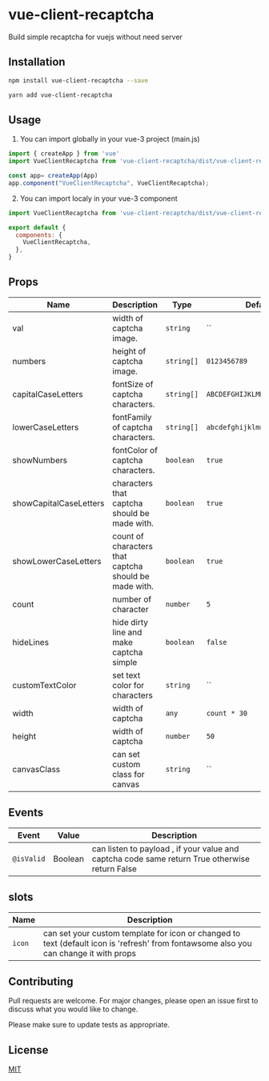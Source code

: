 
# vue-client-recaptcha
Build simple recaptcha for vuejs without need server

## Installation
```bash
npm install vue-client-recaptcha --save
```
```bash
yarn add vue-client-recaptcha
```
## Usage
1. You can import globally in your vue-3 project (main.js)

```javascript
import { createApp } from 'vue'
import VueClientRecaptcha from 'vue-client-recaptcha/dist/vue-client-recaptcha.es'

const app= createApp(App)
app.component("VueClientRecaptcha", VueClientRecaptcha);  
```
2. You can import localy in your vue-3 component
```javascript
import VueClientRecaptcha from 'vue-client-recaptcha/dist/vue-client-recaptcha.es'

export default {
  components: {
    VueClientRecaptcha,
  },
}
```
## Props

| Name                  | Description                                                   | Type       | Default               |
| --------------------  | -------------------------------------------------------------------------------------------------------------------- | --------   | ------------------------|
| val                   | width of captcha image.                               | `string`   | ``                                                                |
| numbers               | height of captcha image.                              | `string[]` | `0123456789`                                                                
| capitalCaseLetters    | fontSize of captcha characters.                       | `string[]` | `ABCDEFGHIJKLMNOPQRSTUVWXYZ`                                                                 |
| lowerCaseLetters      | fontFamily of captcha characters.                     | `string[]` | `abcdefghijklmnopqrstuvwxyz`                                                   
| showNumbers           | fontColor of captcha characters.                      | `boolean`  | `true`                                                             
| showCapitalCaseLetters| characters that captcha should be made with.          | `boolean`  | `true` 
| showLowerCaseLetters  | count of characters that captcha should be made with. | `boolean`  | `true`     
| count  | number of character | `number`  | `5`   
| hideLines  | hide dirty line and make captcha simple | `boolean`  | `false`   
| customTextColor  | set text color for characters | `string`  | ``   
| width  | width of captcha | `any`  | `count * 30`
| height  | width of captcha | `number`  | `50`
| canvasClass  | can set custom class for canvas | `string`  | ``
                                                                                                          
## Events

| Event            | Value  | Description                                    |
| ---------------- | ------ | ---------------------------------------------------------------------------------------------------------------------------------------------------------------------------------------------------- |
| `@isValid` | Boolean | can listen to payload , if your value and captcha code same return True otherwise return False |
## slots

| Name    | Description |
| ---------------- | ---------------------------------------------------------------------------------------------------------------------------------------------------------------------------------------------------- |
| `icon`  | can set your custom template for icon  or changed to text (default icon is 'refresh' from fontawsome also you can change it with props  |      
## Contributing
Pull requests are welcome. For major changes, please open an issue first to discuss what you would like to change.

Please make sure to update tests as appropriate.

## License
[MIT](https://choosealicense.com/licenses/mit/)